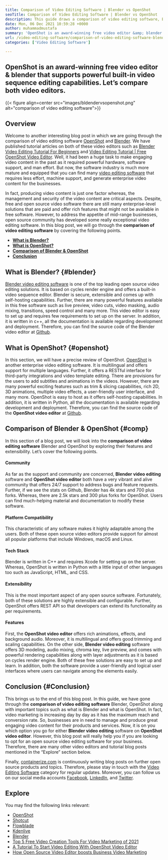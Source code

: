 ```yaml
---
title: Comparison of Video Editing Software | Blender vs OpenShot
seoTitle: Comparison of Video Editing Software | Blender vs OpenShot
description: This guide draws a comparison of video editing software, Blender video editing platform and OpenShot video editor. Both top leading editors are open-source.
date: Mon, 06 Dec 2021 10:59:28 +0000
author: muhammadmustafa
summary: 'OpenShot is an award-winning free video editor &amp; blender that supports powerful built-in video sequence editing capabilities. Let’s compare both video editors.'
url: /video-editing-software/comparison-of-video-editing-software-blender-openshot/
categories: ['Video Editing Software']

---
```

## OpenShot is an award-winning free video editor & blender that supports powerful built-in video sequence editing capabilities. Let’s compare both video editors.

{{< figure align=center src="images/bldendervsopenshot.png" alt="comparison of video editing software">}}  

## Overview

Welcome to another interesting blog post in which we are going through the comparison of video editing software [OpenShot][1] and [Blender][2]. We have published tutorial articles on both of these video editors such as [Blender Video Editing Tutorial For Beginners][3] and [Video Editing Tutorial | Free OpenShot Video Editor][4]. Well, it had been a huge task to make engaging video content in the past as it required powerful hardware, software support, and man effort. But now, the software industry is much more mature and equipped that you can find many [video editing software][5] that requires less effort, machine support, and generate enterprise video content for the businesses.

In fact, producing video content is just one factor whereas, the management and security of the video content are critical aspects. Despite, free and open source video software there are still many enterprise-level solutions that are paid and offer rich features that might not be available in free software. However, to address the appetite of mid-range businesses, open source community has developed some really exceptional video editing software. In this blog post, we will go through the **comparison of video editing software** by covering the following points.

  * **[What is Blender?][6]**
  * **[What is OpenShot?][7]**
  * **[Comparison of Blender & OpenShot][8]**
  * **[Conclusion][9]** 

## What is Blender? {#blender}

[Blender video editing software][10] is one of the top leading open source video editing solutions. It is based on cycles render engine and offers a built-in video sequence editor. Blender is secure, extensible and comes up with self-hosting capabilities. Further, there are many powerful features available in this free software such as live preview, video cuts, video masking, audio mixing, transitions, speed control and many more. This video editor is easy to set up and requires few requirements to set up on the server. In addition, it is written in c++, all the documentation is available regarding development and deployment. Therefore, you can find the source code of the Blender video editor at [Github][11]. 

## What is OpenShot? {#openshot}

In this section, we will have a precise review of OpenShot. [OpenShot][1] is another enterprise video editing software. It is multilingual and offers support for multiple languages. Further, it offers a RESTful interface for third-party integrations and video template editing. There are provisions for the users to add subtitles and animations in the videos. However, there are many powerful exciting features such as trim & slicing capabilities, rich 2D, 3D animations, multiple video effects, a user-friendly user interface, and many more. OpenShot is easy to host as it offers self-hosting capabilities. In addition, it is written in Python, all the documentation is available regarding development and deployment. Therefore, you can find the source code of the **OpenShot video editor** at [Github][12].

## Comparison of Blender & OpenShot {#comp}

In this section of a blog post, we will look into the **comparison of video editing software** Blender and OpenShot by exploring their features and extensibility. Let’s cover the following points.

#### Community 

As far as the support and community are concerned, **Blender video editing** software and **OpenShot video editor** both have a very vibrant and alive community that offers 24/7 support to address bugs and feature requests. Further, if we see the stats on Github, Blender has 4k stars and 700 plus forks. Whereas, there are 2.5k stars and 300 plus forks for OpenShot. Users can find much-helping material and documentation to modify these software.

#### Platform Compatibility

This characteristic of any software makes it highly adaptable among the users. Both of these open source video editors provide support for almost all popular platforms that include Windows, macOS and Linux. 

#### Tech Stack 

Blender is written in C++ and requires Xcode for setting up on the server. Whereas, OpenShot is written in Python with a little input of other languages too such as JavaScript, HTML, and CSS. 

#### Extensibility

This is the most important aspect of any open source software. Fortunately, both of these solutions are highly extensible and configurable. Further, OpenShot offers REST API so that developers can extend its functionality as per requirements. 

#### **Features**

First, the **OpenShot video editor** offers rich animations, effects, and background audio. Moreover, it is multilingual and offers good trimming and scaling capabilities. On the other side, **Blender video editing** software offers 3D modeling, audio mixing, chroma key, live preview, and comes with powerful rendering capabilities along with layer adjustments as it is based on cycles render engine. Both of these free solutions are easy to set up and learn. In addition, both the software provide a user-friendly and logical user interfaces where users can navigate among the elements easily.

## Conclusion  {#Conclusion}

This brings us to the end of this blog post. In this guide, we have gone through the **comparison of video editing software** Blender, OpenShot along with important topics such as what is Blender and what is OpenShot. In fact, video marketing is increasing day by day as it has the maximum reach and conversion rate. So, businesses are in need to manage and produce great engaging video content for their products and services. Now, it is on you which option you go for either **Blender video editing** software on **OpenShot video editor**. However, this blog post will really help you if you are looking to opt for an open source video editing software for your business. Therefore, there are many other video editors and tutorial blog posts mentioned in the “Explore” section below.

Finally, [containerize.com][13] is continuously writing blog posts on further open source products and topics. Therefore, please stay in touch with the [Video Editing Software][14] category for regular updates. Moreover, you can follow us on our social media accounts [Facebook][15], [LinkedIn][16], and [Twitter][17].

## Explore

You may find the following links relevant:

  * [OpenShot][1]
  * [Shotcut][18]
  * [Flowblade][19]
  * [Kdenlive][20]
  * [Blender][2]
  * [Top 5 Free Video Creation Tools For Video Marketing of 2021][21]
  * [A Tutorial To Start Video Editing With OpenShot Video Editor][22]
  * [How Open Source Video Editor boosts Business Video Marketing][23]

 [1]: https://products.containerize.com/video-editing-software/openshot
 [2]: https://products.containerize.com/video-editing-software/blender
 [3]: https://blog.containerize.com/2021/04/23/blender-video-editing-tutorial-for-beginners/
 [4]: https://blog.containerize.com/2020/12/30/video-editing-tutorial-free-openshot-video-editor/
 [5]: https://products.containerize.com/video-editing-software/
 [6]: #blender
 [7]: #openshot
 [8]: #comp
 [9]: #Conclusion
 [10]: https://products.containerize.com/video-editing-software/blender/
 [11]: https://github.com/blender/blender
 [12]: https://github.com/OpenShot/openshot-qt
 [13]: https://www.containerize.com/
 [14]: https://products.containerize.com/video-editing-software
 [15]: https://web.facebook.com/containerize
 [16]: https://www.linkedin.com/company/containerize/
 [17]: https://twitter.com/containerize_co
 [18]: https://products.containerize.com/video-editing-software/shotcut
 [19]: https://products.containerize.com/video-editing-software/flowblade
 [20]: https://products.containerize.com/video-editing-software/kdenlive
 [21]: https://blog.containerize.com/2021/01/08/top-5-open-source-video-editor-software-for-video-marketing/
 [22]: https://blog.containerize.com/2020/12/30/a-tutorial-to-start-video-editing-with-openshot-video-editor/
 [23]: https://blog.containerize.com/2020/12/18/how-video-editing-software-improves-business-video-marketing/